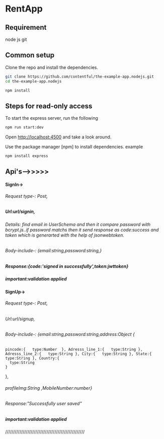 # RentApp
## Requirement
node js
git

## Common setup

Clone the repo and install the dependencies.

```bash
git clone https://github.com/contentful/the-example-app.nodejs.git
cd the-example-app.nodejs
```

```bash
npm install
```

## Steps for read-only access

To start the express server, run the following

```bash
npm run start:dev
```

Open [http://localhost:4500](http://localhost:4500) and take a look around.

Use the package manager [npm] to install dependencies.
example
```bash
npm install express
```




## Api's-->>>>>


  #### SignIn->
   ###### Request type-: Post,
   ##### Url:url/signin,
   ######  Details:  find email in UserSchema and then it  compare password with bcrypt.js..if password matchs then it send response as code:success and token which is generarted with   the help of jsonwebtoken.
   ######   Body-include-: {email:string,password:string,}
 ##### Response:{code:'signed in successfully',token:jwttoken}

  ##### important:validation applied 


   ####  SignUp->
   ###### Request type-: Post,
   ######  Url:url/signup,
   ######  Body-include-: {email:string,password:string,address:Object {
    pincode:{   type:Number  }, Adresss_line_1:{   type:String }, Adresss_line_2:{   type:String }, City:{   type:String }, State:{   type:String }, Country:{
      type:String
    }
  },
  ###### profileImg:String ,MobileNumber:number}
  ###### Response:"Successfully user saved"
  ##### important:validation applied 
  //////////////////////////////////////////////////
  
     

